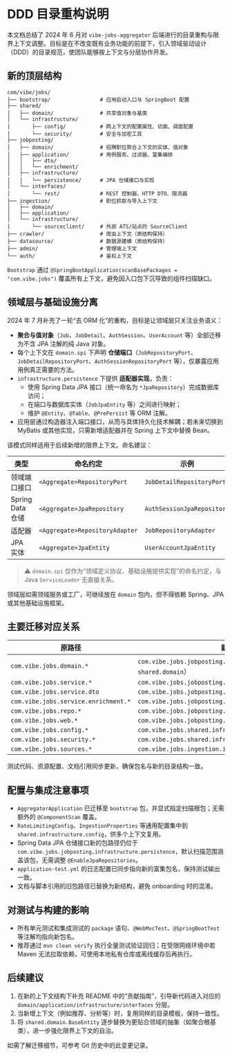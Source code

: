 # DDD 目录重构说明

本文档总结了 2024 年 6 月对 `vibe-jobs-aggregator` 后端进行的目录重构与限界上下文调整。目标是在不改变既有业务功能的前提下，引入领域驱动设计（DDD）的目录规范，使团队能够按上下文与分层协作开发。

## 新的顶层结构

```
com/vibe/jobs/
├── bootstrap/                # 应用启动入口与 SpringBoot 配置
├── shared/
│   ├── domain/               # 共享值对象与基类
│   └── infrastructure/
│       ├── config/           # 跨上下文的配置属性、切面、调度配置
│       └── security/         # 安全与加密工具
├── jobposting/
│   ├── domain/               # 招聘职位聚合上下文的实体、值对象
│   ├── application/          # 用例服务、过滤器、富集编排
│   │   ├── dto/
│   │   └── enrichment/
│   ├── infrastructure/
│   │   └── persistence/      # JPA 仓储接口与实现
│   └── interfaces/
│       └── rest/             # REST 控制器、HTTP DTO、限流器
├── ingestion/                # 职位抓取与导入上下文
│   ├── domain/
│   ├── application/
│   └── infrastructure/
│       └── sourceclient/     # 外部 ATS/站点的 SourceClient
├── crawler/                  # 爬虫上下文（原结构保持）
├── datasource/               # 数据源建模（原结构保持）
├── admin/                    # 管理端上下文
└── auth/                     # 鉴权上下文
```

`Bootstrap` 通过 `@SpringBootApplication(scanBasePackages = "com.vibe.jobs")` 覆盖所有上下文，避免因入口包下沉导致的组件扫描缺口。

## 领域层与基础设施分离

2024 年 7 月补充了一轮“去 ORM 化”的重构，目标是让领域层只关注业务语义：

- **聚合与值对象**（`Job`、`JobDetail`、`AuthSession`、`UserAccount` 等）全部迁移为不含 JPA 注解的纯 Java 对象。
- 每个上下文在 `domain.spi` 下声明 **仓储端口**（`JobRepositoryPort`、`JobDetailRepositoryPort`、`AuthSessionRepositoryPort` 等），仅暴露应用用例真正需要的方法。
- `infrastructure.persistence` 下提供 **适配器实现**，负责：
  - 使用 Spring Data JPA 接口（统一命名为 `*JpaRepository`）完成数据库访问；
  - 在端口与数据库实体（`JobJpaEntity` 等）之间进行映射；
  - 维护 `@Entity`、`@Table`、`@PrePersist` 等 ORM 注解。
- 应用层通过构造器注入端口接口，从而与具体持久化技术解耦；若未来切换到 MyBatis 或其他实现，只需新增适配器并在 Spring 上下文中替换 Bean。

该模式同样适用于后续新增的限界上下文。命名建议：

| 类型 | 命名约定 | 示例 |
| --- | --- | --- |
| 领域端口接口 | `<Aggregate>RepositoryPort` | `JobDetailRepositoryPort` |
| Spring Data 仓储 | `<Aggregate>JpaRepository` | `AuthSessionJpaRepository` |
| 适配器 | `<Aggregate>RepositoryAdapter` | `JobRepositoryAdapter` |
| JPA 实体 | `<Aggregate>JpaEntity` | `UserAccountJpaEntity` |

> ⚠️ `domain.spi` 仅作为“领域定义协议、基础设施提供实现”的命名约定，与 Java `ServiceLoader` 无直接关系。

领域层如需领域服务或工厂，可继续放在 `domain` 包内，但不得依赖 Spring、JPA 或其他基础设施框架。

## 主要迁移对应关系

| 原路径 | 新路径 |
| --- | --- |
| `com.vibe.jobs.domain.*` | `com.vibe.jobs.jobposting.domain.*`（`BaseEntity` 移至 `shared.domain`） |
| `com.vibe.jobs.service.*` | `com.vibe.jobs.jobposting.application.*` |
| `com.vibe.jobs.service.dto` | `com.vibe.jobs.jobposting.application.dto` |
| `com.vibe.jobs.service.enrichment.*` | `com.vibe.jobs.jobposting.application.enrichment.*` |
| `com.vibe.jobs.repo.*` | `com.vibe.jobs.jobposting.infrastructure.persistence.*` |
| `com.vibe.jobs.web.*` | `com.vibe.jobs.jobposting.interfaces.rest.*` |
| `com.vibe.jobs.config.*` | `com.vibe.jobs.shared.infrastructure.config.*` |
| `com.vibe.jobs.security.*` | `com.vibe.jobs.shared.infrastructure.security.*` |
| `com.vibe.jobs.sources.*` | `com.vibe.jobs.ingestion.infrastructure.sourceclient.*` |

测试代码、资源配置、文档引用同步更新，确保包名与新的目录结构一致。

## 配置与集成注意事项

- `AggregatorApplication` 已迁移至 `bootstrap` 包，并显式指定扫描根包；无需额外的 `@ComponentScan` 覆盖。
- `RateLimitingConfig`、`IngestionProperties` 等通用配置集中到 `shared.infrastructure.config`，供多个上下文复用。
- Spring Data JPA 仓储接口新的包路径仍位于 `com.vibe.jobs.jobposting.infrastructure.persistence`，默认扫描范围涵盖该包，无需调整 `@EnableJpaRepositories`。
- `application-test.yml` 的日志配置已同步指向新的富集包名，保持测试输出一致。
- 文档与脚本引用的旧包路径已替换为新结构，避免 onboarding 时的混淆。

## 对测试与构建的影响

- 所有单元测试和集成测试的 `package` 语句、`@WebMvcTest`、`@SpringBootTest` 等注解均指向新包名。
- 推荐通过 `mvn clean verify` 执行全量测试验证回归；在受限网络环境中若 Maven 无法拉取依赖，可使用本地私有仓库或离线缓存后再执行。

## 后续建议

1. 在新的上下文结构下补充 README 中的“贡献指南”，引导新代码进入对应的 `domain/application/infrastructure/interfaces` 分层。
2. 当新增上下文（例如推荐、分析等）时，复用同样的目录模板，保持一致性。
3. 将 `shared.domain.BaseEntity` 逐步替换为更贴合领域的抽象（如聚合根基类），进一步强化限界上下文的自治。

如需了解迁移细节，可参考 Git 历史中的此变更记录。
